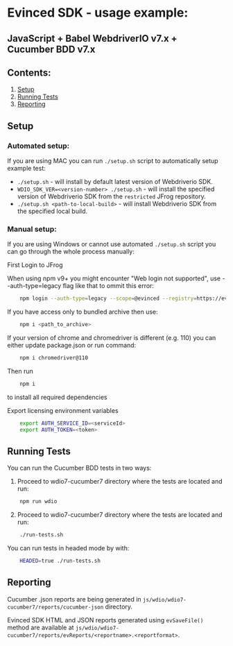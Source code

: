 # Evinced SDK - usage example:
## JavaScript + Babel WebdriverIO v7.x + Cucumber BDD v7.x


## Contents:
1. [Setup](#setup)
2. [Running Tests](#running-tests)
3. [Reporting](#reporting)


## Setup

### Automated setup:

If you are using MAC you can run `./setup.sh` script to automatically setup example test:

* `./setup.sh` - will install by default latest version of Webdriverio SDK.
* `WDIO_SDK_VER=<version-number> ./setup.sh` - will install the specified version of Webdriverio SDK from the `restricted` JFrog repository.
* `./setup.sh <path-to-local-build>` - will install Webdriverio SDK from the specified local build.


### Manual setup:

If you are using Windows or cannot use automated `./setup.sh` script you can go through the whole process manually:

First Login to JFrog

When using npm v9+ you might encounter "Web login not supported", use --auth-type=legacy flag like that to ommit this error:
```bash
    npm login --auth-type=legacy --scope=@evinced --registry=https://evinced.jfrog.io/artifactory/api/npm/restricted-npm/
```

If you have access only to bundled archive then use:
```bash
    npm i <path_to_archive>
```

If your version of chrome and chromedriver is different (e.g. 110) you can either update package.json or run command:
```bash
    npm i chromedriver@110
```

Then run 
```bash
    npm i
```
to install all required dependencies

Export licensing environment variables
```bash
    export AUTH_SERVICE_ID=<serviceId>
    export AUTH_TOKEN=<token>
```

## Running Tests

You can run the Cucumber BDD tests in two ways:

1. Proceed to wdio7-cucumber7 directory where the tests are located and run:
```bash
    npm run wdio
```

2. Proceed to wdio7-cucumber7 directory where the tests are located and run:
```bash
    ./run-tests.sh
```
You can run tests in headed mode by with:
```bash
    HEADED=true ./run-tests.sh
```

## Reporting
  
Cucumber .json reports are being generated in `js/wdio/wdio7-cucumber7/reports/cucumber-json` directory.

Evinced SDK HTML and JSON reports generated using `evSaveFile()` method are available at `js/wdio/wdio7-cucumber7/reports/evReports/<reportname>.<reportformat>`.
  